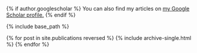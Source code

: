   {% if author.googlescholar %}
  You can also find my articles on <u><a href="{{author.googlescholar}}">my Google Scholar profile</a>.</u>
  {% endif %}

  {% include base_path %}

  {% for post in site.publications reversed %}
   {% include archive-single.html %}
  {% endfor %}